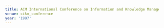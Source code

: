 ```yaml
---
title: ACM International Conference on Information and Knowledge Management (1997)
venue: cikm_conference
year: '1997'
---
```

